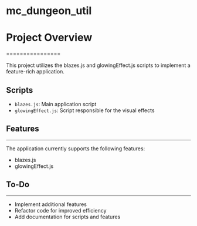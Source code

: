 # mc_dungeon_util
# Project Overview
================

This project utilizes the blazes.js and glowingEffect.js scripts to implement a feature-rich application.

## Scripts

* `blazes.js`: Main application script
* `glowingEffect.js`: Script responsible for the visual effects

## Features
------------

The application currently supports the following features:
* blazes.js
* glowingEffect.js

## To-Do
--------

* Implement additional features
* Refactor code for improved efficiency
* Add documentation for scripts and features    
